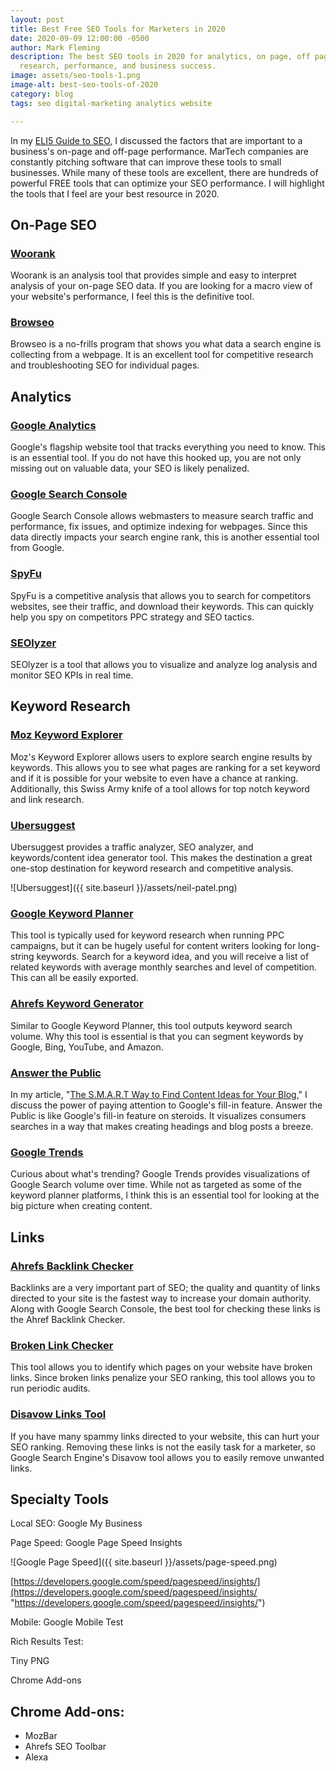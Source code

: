 ```yaml
---
layout: post
title: Best Free SEO Tools for Marketers in 2020
date: 2020-09-09 12:00:00 -0500
author: Mark Fleming
description: The best SEO tools in 2020 for analytics, on page, off page, links, keyword
  research, performance, and business success.
image: assets/seo-tools-1.png
image-alt: best-seo-tools-of-2020
category: blog
tags: seo digital-marketing analytics website

---
```

In my [ELI5 Guide to SEO](https://markdfleming.com/eli5-guide-search-engine-optimization-seo/ "ELI5 Guide to SEO"), I discussed the factors that are important to a business's on-page and off-page performance. MarTech companies are constantly pitching software that can improve these tools to small businesses. While many of these tools are excellent, there are hundreds of powerful FREE tools that can optimize your SEO performance. I will highlight the tools that I feel are your best resource in 2020.

## On-Page SEO

### [Woorank](https://www.woorank.com/ "Woorank")

Woorank is an analysis tool that provides simple and easy to interpret analysis of your on-page SEO data. If you are looking for a macro view of your website's performance, I feel this is the definitive tool.

### [Browseo](https://www.browseo.net/ "Browseo")

Browseo is a no-frills program that shows you what data a search engine is collecting from a webpage. It is an excellent tool for competitive research and troubleshooting SEO for individual pages.

## Analytics

### [Google Analytics](https://analytics.google.com/ "Google Analytics")

Google's flagship website tool that tracks everything you need to know. This is an essential tool. If you do not have this hooked up, you are not only missing out on valuable data, your SEO is likely penalized.

### [Google Search Console](https://search.google.com/search-console/about "Google Search Console")

Google Search Console allows webmasters to measure search traffic and performance, fix issues, and optimize indexing for webpages. Since this data directly impacts your search engine rank, this is another essential tool from Google.

### [SpyFu](https://www.spyfu.com/)

SpyFu is a competitive analysis that allows you to search for competitors websites, see their traffic, and download their keywords. This can quickly help you spy on competitors PPC strategy and SEO tactics.

### [SEOlyzer](https://seolyzer.io/ "SEOlyzer")

SEOlyzer is a tool that allows you to visualize and analyze log analysis and monitor SEO KPIs in real time.

## Keyword Research

### [Moz Keyword Explorer](https://moz.com/explorer "Moz Keyword Explorer")

Moz's Keyword Explorer allows users to explore search engine results by keywords. This allows you to see what pages are ranking for a set keyword and if it is possible for your website to even have a chance at ranking. Additionally, this Swiss Army knife of a tool allows for top notch keyword and link research.

### [Ubersuggest](https://neilpatel.com/ubersuggest/ "Ubersuggest")

Ubersuggest provides a traffic analyzer, SEO analyzer, and keywords/content idea generator tool. This makes the destination a great one-stop destination for keyword research and competitive analysis.

![Ubersuggest]({{ site.baseurl }}/assets/neil-patel.png)

### [Google Keyword Planner](https://ads.google.com/home/tools/keyword-planner/ "Google Keyword Planner")

This tool is typically used for keyword research when running PPC campaigns, but it can be hugely useful for content writers looking for long-string keywords. Search for a keyword idea, and you will receive a list of related keywords with average monthly searches and level of competition. This can all be easily exported.

### [Ahrefs Keyword Generator](https://ahrefs.com/keyword-generator "Ahrefs Keyword Generator")

Similar to Google Keyword Planner, this tool outputs keyword search volume. Why this tool is essential is that you can segment keywords by Google, Bing, YouTube, and Amazon.

### [Answer the Public](https://answerthepublic.com/ "Answer the Public")

In my article, "[The S.M.A.R.T Way to Find Content Ideas for Your Blog](https://markdfleming.com/the-smart-way-to-find-content-ideas-for-your-blog/ "The S.M.A.R.T Way to Find Content Ideas for Your Blog")," I discuss the power of paying attention to Google's fill-in feature. Answer the Public is like Google's fill-in feature on steroids. It visualizes consumers searches in a way that makes creating headings and blog posts a breeze.

### [Google Trends](https://trends.google.com/trends/ "Google Trends")

Curious about what's trending? Google Trends provides visualizations of Google Search volume over time. While not as targeted as some of the keyword planner platforms, I think this is an essential tool for looking at the big picture when creating content.

## Links

### [Ahrefs Backlink Checker](https://ahrefs.com/backlink-checker "Ahrefs Backlink Checker")

Backlinks are a very important part of SEO; the quality and quantity of links directed to your site is the fastest way to increase your domain authority. Along with Google Search Console, the best tool for checking these links is the Ahref Backlink Checker.

### [Broken Link Checker](https://www.brokenlinkcheck.com/#)

This tool allows you to identify which pages on your website have broken links. Since broken links penalize your SEO ranking, this tool allows you to run periodic audits.

### [Disavow Links Tool](https://www.google.com/webmasters/tools/disavow-links-main "Disavow Links Tool")

If you have many spammy links directed to your website, this can hurt your SEO ranking. Removing these links is not the easily task for a marketer, so Google Search Engine's Disavow tool allows you to easily remove unwanted links.

## Specialty Tools

Local SEO: Google My Business

Page Speed: Google Page Speed Insights 

![Google Page Speed]({{ site.baseurl }}/assets/page-speed.png)

[https://developers.google.com/speed/pagespeed/insights/](https://developers.google.com/speed/pagespeed/insights/ "https://developers.google.com/speed/pagespeed/insights/")

Mobile: Google Mobile Test

Rich Results Test:

Tiny PNG

Chrome Add-ons

## Chrome Add-ons:

* MozBar
* Ahrefs SEO Toolbar
* Alexa